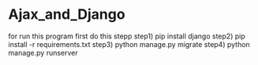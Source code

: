 # Ajax_and_Django
for run this program first do this stepp
step1) pip install django
step2) pip install -r requirements.txt
step3) python manage.py migrate
step4) python manage.py runserver
